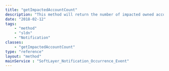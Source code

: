 ```yaml
---
title: "getImpactedAccountCount"
description: "This method will return the number of impacted owned accounts associated with this event for the current user. "
date: "2018-02-12"
tags:
    - "method"
    - "sldn"
    - "Notification"
classes:
    - "getImpactedAccountCount"
type: "reference"
layout: "method"
mainService : "SoftLayer_Notification_Occurrence_Event"
---
```

